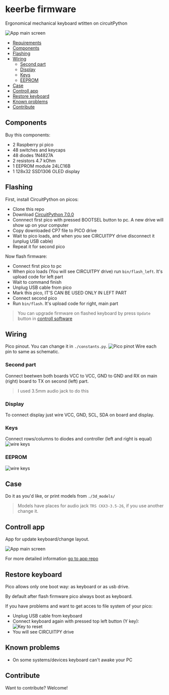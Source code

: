 # keerbe firmware
Ergonomical mechanical keyboard wtitten on circuitPython

![App main screen](https://github.com/guljeny/keebee/blob/master/images/app.jpg)

* [Requirements](#requirements)
* [Components](#components)
* [Flashing](#flasing)
* [Wiring](#wiring)
  * [Second part](#second-part)
  * [Display](#display)
  * [Keys](#keys)
  * [EEPROM](#eeprom)
* [Case](#case)
* [Controll app](#controll-app)
* [Restore keyboard](#restore-keyboard)
* [Known problems](#known-problems)
* [Contribute](#contribute)

## Components
Buy this components:

- 2 Raspberry pi pico
- 48 switches and keycaps
- 48 diodes 1N4827A
- 2 resistors 4.7 kOhm
- 1 EEPROM module 24LC16B
- 1 128x32 SSD1306 OLED display

## Flashing
First, install CircuitPython on picos:

- Clone this repo
- Download [CircuitPython 7.0.0](https://circuitpython.org/board/raspberry_pi_pico/)
- Connnect first pico with pressed BOOTSEL button to pc. A new drive will show up on your computer
- Copy downloaded CP7 file to PICO drive
- Wait to pico loads, and when you see CIRCUITPY drive disconnect it (unplug USB cable)
- Repeat it for second pico

Now flash firmware:

- Connect first pico to pc
- When pico loads (You will see CIRCUITPY drive) run `bin/flash_left`. It's upload code for left part
- Wait to command finish
- Unplug USB cable from pico
- Mark this pico, IT'S CAN BE USED ONLY IN LEFT PART
- Connect second pico
- Run `bin/flash`. It's upload code for right, main part

> You can upgrade firmware on flashed keyboard by press `Update` button in [controll software]($controll-app)

## Wiring
Pico pinout. You can change it in `./constants.py`.
![Pico pinot](https://github.com/guljeny/keebee/blob/master/images/pi_pico.jpg)
Wire each pin to same as schematic.

### Second part
Connect beetwen both boards VCC to VCC, GND to GND and RX on main (right) board to TX on second (left) part.

> I used 3.5mm audio jack to do this

### Display
To connect display just wire VCC, GND, SCL, SDA on board and display.

### Keys
Connect rows/columns to diodes and controller (left and right is equal)
![wire keys](https://github.com/guljeny/keebee/blob/master/images/keyboard.jpg)

### EEPROM
![wire keys](https://github.com/guljeny/keebee/blob/master/images/eeprom.jpg)

## Case
Do it as you'd like, or print models from `./3d_models/`

> Models have places for audio jack `TRS CKX3-3.5-26`, if you use another change it.

## Controll app
App for update keyboard/change layout.

![App main screen](https://github.com/guljeny/keebee/blob/master/images/app.jpg)

For more detailed information [go to app repo](https://github.com/guljeny/keerbe_control_app)

## Restore keyboard
Pico allows only one boot way: as keyboard or as usb drive.

By default after flash firmware pico always boot as keyboard.

If you have problems and want to get acces to file system of your pico:

- Unplug USB cable from keyboard
- Connect keyboard again with pressed top left button (Y key):
  ![Key to reset](https://github.com/guljeny/keebee/blob/master/images/key_to_reset.jpg)
- You will see CIRCUITPY drive

## Known problems

- On some systems/devices keyboard can't awake your PC

## Contribute

Want to contribute? Welcome!
